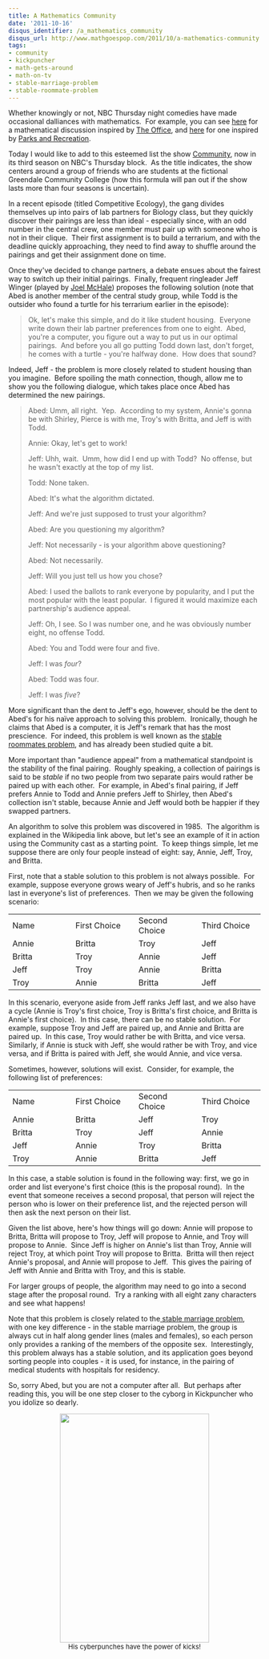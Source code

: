 ```yaml
---
title: A Mathematics Community
date: '2011-10-16'
disqus_identifier: /a_mathematics_community
disqus_url: http://www.mathgoespop.com/2011/10/a-mathematics-community.html
tags:
- community
- kickpuncher
- math-gets-around
- math-on-tv
- stable-marriage-problem
- stable-roommate-problem
---
```


Whether knowingly or not, NBC Thursday night comedies have made occasional dalliances with mathematics.  For example, you can see <a href="http://www.mathgoespop.com/2011/05/dunder-math-lin.html">here</a> for a mathematical discussion inspired by <a href="http://en.wikipedia.org/wiki/The_Office_%28U.S._TV_series%29">The Office</a>, and <a href="http://www.mathgoespop.com/2011/05/parks-and-recreational-mathematics.html">here</a> for one inspired by <a href="http://en.wikipedia.org/wiki/Parks_and_Recreation">Parks and Recreation</a>.

Today I would like to add to this esteemed list the show <a href="http://en.wikipedia.org/wiki/Community_%28TV_series%29">Community</a>, now in its third season on NBC's Thursday block.  As the title indicates, the show centers around a group of friends who are students at the fictional Greendale Community College (how this formula will pan out if the show lasts more than four seasons is uncertain).

In a recent episode (titled Competitive Ecology), the gang divides themselves up into pairs of lab partners for Biology class, but they quickly discover their pairings are less than ideal - especially since, with an odd number in the central crew, one member must pair up with someone who is not in their clique.  Their first assignment is to build a terrarium, and with the deadline quickly approaching, they need to find away to shuffle around the pairings and get their assignment done on time.

Once they've decided to change partners, a debate ensues about the fairest way to switch up their initial pairings.  Finally, frequent ringleader Jeff Winger (played by <a href="http://en.wikipedia.org/wiki/Joel_McHale">Joel McHale</a>) proposes the following solution (note that Abed is another member of the central study group, while Todd is the outsider who found a turtle for his terrarium earlier in the episode):
<blockquote>Ok, let's make this simple, and do it like student housing.  Everyone  write down their lab partner preferences from one to eight.  Abed,  you're a computer, you figure out a way to put us in our optimal  pairings.  And before you all go putting Todd down last, don't forget,  he comes with a turtle - you're halfway done.  How does that sound?</blockquote>
Indeed, Jeff - the problem is more closely related to student housing than you imagine.  Before spoiling the math connection, though, allow me to show you the following dialogue, which takes place once Abed has determined the new pairings.
<blockquote>
<p>Abed: Umm, all right.  Yep.  According to my system, Annie's gonna be  with Shirley, Pierce is with me, Troy's with Britta, and Jeff is with Todd.</p>

<p>Annie: Okay, let's get to work!</p>

<p>Jeff: Uhh, wait.  Umm, how did I end up with Todd?  No offense, but he wasn't exactly at the top of my list.</p>

<p>Todd: None taken.</p>

<p>Abed: It's what the algorithm dictated.</p>

<p>Jeff: And we're just supposed to trust your algorithm?</p>

<p>Abed: Are you questioning my algorithm?</p>

<p>Jeff: Not necessarily - is your algorithm above questioning?</p>

<p>Abed: Not necessarily.</p>

<p>Jeff: Will you just tell us how you chose?</p>

<p>Abed: I used the ballots to rank everyone by popularity, and I put  the most popular with the least popular.  I figured it would maximize  each partnership's audience appeal.</p>

<p>Jeff: Oh, I see. So I was number one, and he was obviously number eight, no offense Todd.</p>

<p>Abed: You and Todd were four and five.</p>

<p>Jeff: I was <em>four</em>?</p>

<p>Abed: Todd was four.</p>

<p>Jeff: I was <em>five</em>?</p>
</blockquote>
More significant than the dent to Jeff's ego, however, should be the dent to Abed's for his naïve approach to solving this problem.  Ironically, though he claims that Abed is a computer, it is Jeff's remark that has the most prescience.  For indeed, this problem is well known as the <a href="http://en.wikipedia.org/wiki/Stable_roommates_problem">stable roommates problem</a>, and has already been studied quite a bit.

More important than "audience appeal" from a mathematical standpoint is the stability of the final pairing.  Roughly speaking, a collection of pairings is said to be <em>stable</em> if no two people from two separate pairs would rather be paired up with each other.  For example, in Abed's final pairing, if Jeff prefers Annie to Todd and Annie prefers Jeff to Shirley, then Abed's collection isn't stable, because Annie and Jeff would both be happier if they swapped partners.

An algorithm to solve this problem was discovered in 1985.  The algorithm is explained in the Wikipedia link above, but let's see an example of it in action using the Community cast as a starting point.  To keep things simple, let me suppose there are only four people instead of eight: say, Annie, Jeff, Troy, and Britta.

First, note that a stable solution to this problem is not always possible.  For example, suppose everyone grows weary of Jeff's hubris, and so he ranks last in everyone's list of preferences.  Then we may be given the following scenario:

<table class="table table-bordered table-centered">
	<tr>
		<td width="25%">Name</td>
		<td width="25%">First Choice</td>
		<td width="25%">Second Choice</td>
		<td width="25%">Third Choice</td>
	</tr>
	<tr>
		<td>Annie</td>
		<td>Britta</td>
		<td>Troy</td>
		<td>Jeff</td>
	</tr>
	<tr>
		<td>Britta</td>
		<td>Troy</td>
		<td>Annie</td>
		<td>Jeff</td>
	</tr>
	<tr>
		<td>Jeff</td>
		<td>Troy</td>
		<td>Annie</td>
		<td>Britta</td>
	</tr>
	<tr>
		<td>Troy</td>
		<td>Annie</td>
		<td>Britta</td>
		<td>Jeff</td>
	</tr>
</table>

In this scenario, everyone aside from Jeff ranks Jeff last, and we also have a cycle (Annie is Troy's first choice, Troy is Britta's first choice, and Britta is Annie's first choice).  In this case, there can be no stable solution.  For example, suppose Troy and Jeff are paired up, and Annie and Britta are paired up.  In this case, Troy would rather be with Britta, and vice versa.  Similarly, if Annie is stuck with Jeff, she would rather be with Troy, and vice versa, and if Britta is paired with Jeff, she would Annie, and vice versa.

Sometimes, however, solutions will exist.  Consider, for example, the following list of preferences:

<table class="table table-bordered table-centered">
	<tr>
		<td width="25%">Name</td>
		<td width="25%">First Choice</td>
		<td width="25%">Second Choice</td>
		<td width="25%">Third Choice</td>
	</tr>
	<tr>
		<td>Annie</td>
		<td>Britta</td>
		<td>Jeff</td>
		<td>Troy</td>
	</tr>
	<tr>
		<td>Britta</td>
		<td>Troy</td>
		<td>Jeff</td>
		<td>Annie</td>
	</tr>
	<tr>
		<td>Jeff</td>
		<td>Annie</td>
		<td>Troy</td>
		<td>Britta</td>
	</tr>
	<tr>
		<td>Troy</td>
		<td>Annie</td>
		<td>Britta</td>
		<td>Jeff</td>
	</tr>
</table>

In this case, a stable solution is found in the following way: first, we go in order and list everyone's first choice (this is the proposal round).  In the event that someone receives a second proposal, that person will reject the person who is lower on their preference list, and the rejected person will then ask the next person on their list.

Given the list above, here's how things will go down: Annie will propose to Britta, Britta will propose to Troy, Jeff will propose to Annie, and Troy will propose to Annie.  Since Jeff is higher on Annie's list than Troy, Annie will reject Troy, at which point Troy will propose to Britta.  Britta will then reject Annie's proposal, and Annie will propose to Jeff.  This gives the pairing of Jeff with Annie and Britta with Troy, and this is stable.

For larger groups of people, the algorithm may need to go into a second stage after the proposal round.  Try a ranking with all eight zany characters and see what happens!

Note that this problem is closely related to the<a href="http://en.wikipedia.org/wiki/Stable_marriage_problem"> stable marriage problem</a>, with one key difference - in the stable marriage problem, the group is always cut in half along gender lines (males and females), so each person only provides a ranking of the members of the opposite sex.  Interestingly, this problem always has a stable solution, and its application goes beyond sorting people into couples - it is used, for instance, in the pairing of medical students with hospitals for residency.

So, sorry Abed, but you are not a computer after all.  But perhaps after reading this, you will be one step closer to the cyborg in Kickpuncher who you idolize so dearly.

<p style="text-align:center;font-size:small;"><a href="http://www.mathgoespop.com/images/2011/10/Picture-6.png"><img class="size-full wp-image-1500" title="Kickpuncher" src="http://www.mathgoespop.com/images/2011/10/Picture-6.png" alt="" width="298" height="457" /></a><br>His cyberpunches have the power of kicks!</p>
